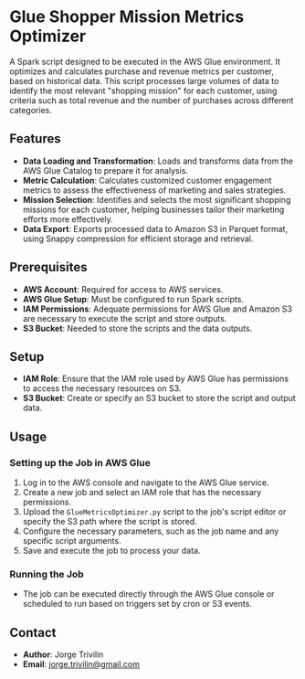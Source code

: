 # Glue Shopper Mission Metrics Optimizer

A Spark script designed to be executed in the AWS Glue environment. It optimizes and calculates purchase and revenue metrics per customer, based on historical data. This script processes large volumes of data to identify the most relevant "shopping mission" for each customer, using criteria such as total revenue and the number of purchases across different categories.

## Features
- **Data Loading and Transformation**: Loads and transforms data from the AWS Glue Catalog to prepare it for analysis.
- **Metric Calculation**: Calculates customized customer engagement metrics to assess the effectiveness of marketing and sales strategies.
- **Mission Selection**: Identifies and selects the most significant shopping missions for each customer, helping businesses tailor their marketing efforts more effectively.
- **Data Export**: Exports processed data to Amazon S3 in Parquet format, using Snappy compression for efficient storage and retrieval.

## Prerequisites
- **AWS Account**: Required for access to AWS services.
- **AWS Glue Setup**: Must be configured to run Spark scripts.
- **IAM Permissions**: Adequate permissions for AWS Glue and Amazon S3 are necessary to execute the script and store outputs.
- **S3 Bucket**: Needed to store the scripts and the data outputs.

## Setup
- **IAM Role**: Ensure that the IAM role used by AWS Glue has permissions to access the necessary resources on S3.
- **S3 Bucket**: Create or specify an S3 bucket to store the script and output data.

## Usage
### Setting up the Job in AWS Glue
1. Log in to the AWS console and navigate to the AWS Glue service.
2. Create a new job and select an IAM role that has the necessary permissions.
3. Upload the `GlueMetricsOptimizer.py` script to the job's script editor or specify the S3 path where the script is stored.
4. Configure the necessary parameters, such as the job name and any specific script arguments.
5. Save and execute the job to process your data.

### Running the Job
- The job can be executed directly through the AWS Glue console or scheduled to run based on triggers set by cron or S3 events.

## Contact
- **Author**: Jorge Trivilin
- **Email**: [jorge.trivilin@gmail.com](mailto:jorge.trivilin@gmail.com)
